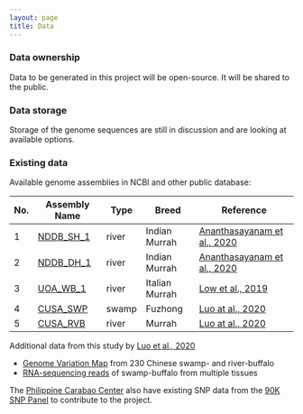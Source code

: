 ```yaml
---
layout: page
title: Data
---
```


### Data ownership

Data to be generated in this project will be open-source. It will be shared to the public.

### Data storage

Storage of the genome sequences are still in discussion and are looking at available options.

### Existing data

Available genome assemblies in NCBI and other public database:

| No. | Assembly Name                                                      | Type  | Breed          | Reference                                                                            |
|-----|--------------------------------------------------------------------|-------|----------------|--------------------------------------------------------------------------------------|
| 1   | [NDDB_SH_1](https://www.ncbi.nlm.nih.gov/assembly/GCF_019923935.1) | river | Indian Murrah  | [Ananthasayanam et al., 2020](https://www.biorxiv.org/content/10.1101/618785v2.full) |
| 2   | [NDDB_DH_1](https://www.ncbi.nlm.nih.gov/assembly/GCF_019923925.1) | river | Indian Murrah  | [Ananthasayanam et al., 2020](https://www.biorxiv.org/content/10.1101/618785v2.full) |
| 3   | [UOA_WB_1](https://www.ncbi.nlm.nih.gov/assembly/GCF_003121395.1)  | river | Italian Murrah | [Low et al., 2019](https://www.nature.com/articles/s41467-018-08260-0)               |
| 4   | [CUSA_SWP](https://ngdc.cncb.ac.cn/gwh/Assembly/262/show)          | swamp | Fuzhong        | [Luo at al., 2020](https://academic.oup.com/nsr/article/7/3/686/5737567#267352304)   |
| 5   | [CUSA_RVB](https://ngdc.cncb.ac.cn/gwh/Assembly/261/show)          | river | Murrah         | [Luo at al., 2020](https://academic.oup.com/nsr/article/7/3/686/5737567#267352304)   |

Additional data from this study by [Luo et al., 2020](https://doi.org/10.1093/nsr/nwaa024)
- [Genome Variation Map](https://ngdc.cncb.ac.cn/gvm/getProjectDetail?project=GVM000043) from 230 Chinese swamp- and river-buffalo
- [RNA-sequencing reads]() of swamp-buffalo from multiple tissues

The [Philippine Carabao Center](https://www.pcc.gov.ph/) also have existing SNP data from the [90K SNP Panel](https://www.thermofisher.com/blog/behindthebench/improving-and-conserving-the-carabao-population-in-the-philippines-using-the-applied-biosystems-axiom-technology/) to contribute to the project.